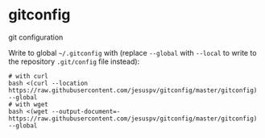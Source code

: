 # gitconfig
git configuration

Write to global `~/.gitconfig` with (replace `--global` with `--local` to write to the repository `.git/config` file instead):

```
# with curl
bash <(curl --location https://raw.githubusercontent.com/jesuspv/gitconfig/master/gitconfig) --global
# with wget
bash <(wget --output-document=- https://raw.githubusercontent.com/jesuspv/gitconfig/master/gitconfig) --global
```
